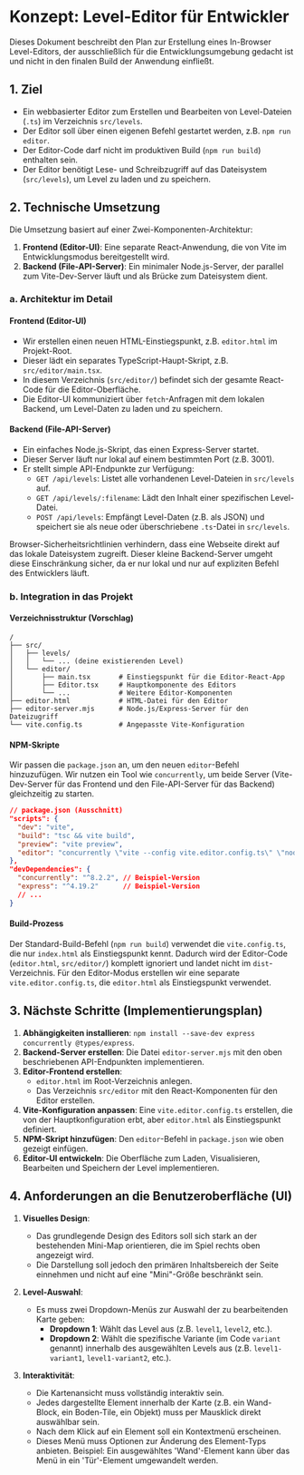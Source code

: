 # Konzept: Level-Editor für Entwickler

Dieses Dokument beschreibt den Plan zur Erstellung eines In-Browser Level-Editors, der ausschließlich für die Entwicklungsumgebung gedacht ist und nicht in den finalen Build der Anwendung einfließt.

## 1. Ziel

- Ein webbasierter Editor zum Erstellen und Bearbeiten von Level-Dateien (`.ts`) im Verzeichnis `src/levels`.
- Der Editor soll über einen eigenen Befehl gestartet werden, z.B. `npm run editor`.
- Der Editor-Code darf nicht im produktiven Build (`npm run build`) enthalten sein.
- Der Editor benötigt Lese- und Schreibzugriff auf das Dateisystem (`src/levels`), um Level zu laden und zu speichern.

## 2. Technische Umsetzung

Die Umsetzung basiert auf einer Zwei-Komponenten-Architektur:

1.  **Frontend (Editor-UI)**: Eine separate React-Anwendung, die von Vite im Entwicklungsmodus bereitgestellt wird.
2.  **Backend (File-API-Server)**: Ein minimaler Node.js-Server, der parallel zum Vite-Dev-Server läuft und als Brücke zum Dateisystem dient.

### a. Architektur im Detail

#### Frontend (Editor-UI)

- Wir erstellen einen neuen HTML-Einstiegspunkt, z.B. `editor.html` im Projekt-Root.
- Dieser lädt ein separates TypeScript-Haupt-Skript, z.B. `src/editor/main.tsx`.
- In diesem Verzeichnis (`src/editor/`) befindet sich der gesamte React-Code für die Editor-Oberfläche.
- Die Editor-UI kommuniziert über `fetch`-Anfragen mit dem lokalen Backend, um Level-Daten zu laden und zu speichern.

#### Backend (File-API-Server)

- Ein einfaches Node.js-Skript, das einen Express-Server startet.
- Dieser Server läuft nur lokal auf einem bestimmten Port (z.B. 3001).
- Er stellt simple API-Endpunkte zur Verfügung:
    - `GET /api/levels`: Listet alle vorhandenen Level-Dateien in `src/levels` auf.
    - `GET /api/levels/:filename`: Lädt den Inhalt einer spezifischen Level-Datei.
    - `POST /api/levels`: Empfängt Level-Daten (z.B. als JSON) und speichert sie als neue oder überschriebene `.ts`-Datei in `src/levels`.

Browser-Sicherheitsrichtlinien verhindern, dass eine Webseite direkt auf das lokale Dateisystem zugreift. Dieser kleine Backend-Server umgeht diese Einschränkung sicher, da er nur lokal und nur auf expliziten Befehl des Entwicklers läuft.

### b. Integration in das Projekt

#### Verzeichnisstruktur (Vorschlag)

```
/
├── src/
│   ├── levels/
│   │   └── ... (deine existierenden Level)
│   └── editor/
│       ├── main.tsx       # Einstiegspunkt für die Editor-React-App
│       ├── Editor.tsx     # Hauptkomponente des Editors
│       └── ...            # Weitere Editor-Komponenten
├── editor.html            # HTML-Datei für den Editor
├── editor-server.mjs      # Node.js/Express-Server für den Dateizugriff
└── vite.config.ts         # Angepasste Vite-Konfiguration
```

#### NPM-Skripte

Wir passen die `package.json` an, um den neuen `editor`-Befehl hinzuzufügen. Wir nutzen ein Tool wie `concurrently`, um beide Server (Vite-Dev-Server für das Frontend und den File-API-Server für das Backend) gleichzeitig zu starten.

```json
// package.json (Ausschnitt)
"scripts": {
  "dev": "vite",
  "build": "tsc && vite build",
  "preview": "vite preview",
  "editor": "concurrently \"vite --config vite.editor.config.ts\" \"node editor-server.mjs\""
},
"devDependencies": {
  "concurrently": "^8.2.2", // Beispiel-Version
  "express": "^4.19.2"      // Beispiel-Version
  // ...
}
```

#### Build-Prozess

Der Standard-Build-Befehl (`npm run build`) verwendet die `vite.config.ts`, die nur `index.html` als Einstiegspunkt kennt. Dadurch wird der Editor-Code (`editor.html`, `src/editor/`) komplett ignoriert und landet nicht im `dist`-Verzeichnis. Für den Editor-Modus erstellen wir eine separate `vite.editor.config.ts`, die `editor.html` als Einstiegspunkt verwendet.

## 3. Nächste Schritte (Implementierungsplan)

1.  **Abhängigkeiten installieren**: `npm install --save-dev express concurrently @types/express`.
2.  **Backend-Server erstellen**: Die Datei `editor-server.mjs` mit den oben beschriebenen API-Endpunkten implementieren.
3.  **Editor-Frontend erstellen**:
    - `editor.html` im Root-Verzeichnis anlegen.
    - Das Verzeichnis `src/editor` mit den React-Komponenten für den Editor erstellen.
4.  **Vite-Konfiguration anpassen**: Eine `vite.editor.config.ts` erstellen, die von der Hauptkonfiguration erbt, aber `editor.html` als Einstiegspunkt definiert.
5.  **NPM-Skript hinzufügen**: Den `editor`-Befehl in `package.json` wie oben gezeigt einfügen.
6.  **Editor-UI entwickeln**: Die Oberfläche zum Laden, Visualisieren, Bearbeiten und Speichern der Level implementieren.

## 4. Anforderungen an die Benutzeroberfläche (UI)

1.  **Visuelles Design**:
    *   Das grundlegende Design des Editors soll sich stark an der bestehenden Mini-Map orientieren, die im Spiel rechts oben angezeigt wird.
    *   Die Darstellung soll jedoch den primären Inhaltsbereich der Seite einnehmen und nicht auf eine "Mini"-Größe beschränkt sein.

2.  **Level-Auswahl**:
    *   Es muss zwei Dropdown-Menüs zur Auswahl der zu bearbeitenden Karte geben:
        *   **Dropdown 1**: Wählt das Level aus (z.B. `level1`, `level2`, etc.).
        *   **Dropdown 2**: Wählt die spezifische Variante (im Code `variant` genannt) innerhalb des ausgewählten Levels aus (z.B. `level1-variant1`, `level1-variant2`, etc.).

3.  **Interaktivität**:
    *   Die Kartenansicht muss vollständig interaktiv sein.
    *   Jedes dargestellte Element innerhalb der Karte (z.B. ein Wand-Block, ein Boden-Tile, ein Objekt) muss per Mausklick direkt auswählbar sein.
    *   Nach dem Klick auf ein Element soll ein Kontextmenü erscheinen.
    *   Dieses Menü muss Optionen zur Änderung des Element-Typs anbieten. Beispiel: Ein ausgewähltes 'Wand'-Element kann über das Menü in ein 'Tür'-Element umgewandelt werden.
